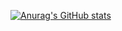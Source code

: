 [![Anurag's GitHub stats](https://github-readme-stats.vercel.app/api?username=Songyon)](https://github.com/anuraghazra/github-readme-stats)

